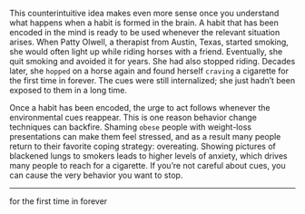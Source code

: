 This counterintuitive idea makes even more sense once you
understand what happens when a habit is formed in the brain. A habit
that has been encoded in the mind is ready to be used whenever the
relevant situation arises. When Patty Olwell, a therapist from Austin,
Texas, started smoking, she would often light up while riding horses
with a friend. Eventually, she quit smoking and avoided it for years.
She had also stopped riding. Decades later, she `hopped` on a horse
again and found herself `craving` a cigarette for the first time in forever.
The cues were still internalized; she just hadn’t been exposed to them
in a long time.

Once a habit has been encoded, the urge to act follows whenever the
environmental cues reappear. This is one reason behavior change
techniques can backfire. Shaming `obese` people with weight-loss
presentations can make them feel stressed, and as a result many
people return to their favorite coping strategy: overeating. Showing
pictures of blackened lungs to smokers leads to higher levels of
anxiety, which drives many people to reach for a cigarette. If you’re
not careful about cues, you can cause the very behavior you want to
stop.

---
for the first time in forever